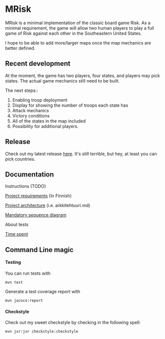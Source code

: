 # MRisk

MRisk is a minimal implementation of the classic board game Risk. As a minimal requirement, the game will allow two human players to play a full game of Risk against each other in the Southeastern United States.

I hope to be able to add more/larger maps once the map mechanics are better defined.

## Recent development

At the moment, the game has two players, four states, and players may pick states. The actual game mechanics still need to be built.

The next steps::

1. Enabling troop deployment
2. Display for showing the number of troops each state has
3. Attack mechanics
4. Victory conditions
5. All of the states in the map included
6. Possibility for additional players.


## Release

Check out my latest release [here](https://github.com/learntopilk/ot_harjoitustyo/releases/tag/viikko5). It's still terrible, but hey, at least you can pick countries.


## Documentation

Instructions (TODO)

[Project requirements](https://github.com/learntopilk/ot_harjoitustyo/blob/master/dokumentointi/Maarittelydokumentti.md) (In Finnish)

[Project architecture](https://github.com/learntopilk/ot_harjoitustyo/blob/master/dokumentointi/arkkitehtuuri.md) (i.e. arkkitehtuuri.md)

[Mandatory sequence diagram](https://github.com/learntopilk/ot_harjoitustyo/blob/master/dokumentointi/sequence.png)

About tests

[Time spent](https://github.com/learntopilk/ot_harjoitustyo/blob/master/dokumentointi/tyoaikakirjanpito.md)

## Command Line magic

#### Testing

You can run tests with 
```
mvn test
```

Generate a test coverage report with 
```
mvn jacoco:report
```

#### Checkstyle

Check out my sweet checkstyle by checking in the following spell:

```
mvn jxr:jxr checkstyle:checkstyle
```
